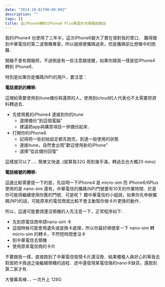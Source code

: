 ```yaml
---
date: "2014-10-01T00:00:00Z"
description: ""
tags: []
title: 由iPhone4轉到iPhone6 Plus無圖片的開箱經驗談
---
```


我的iPhone4 也使用了三年半，這次iPhone6變大了實在很對我的胃口．
難得搶到中華電信的第二波領機專案，所以就順便攜碼過來，但是攜碼卻比想像中的困難．

開箱不會有開箱照，不過倒是有一些注意跟提醒，如果你跟我一樣是從iPhone4 轉到 iPhone6．

特別是如果你是攜碼(NP)的用戶，要注意：




**電話資訊的轉移:**

這裡給需要使用到itune備份與還原的人，使用到icloud的人代表也不太需要把資料轉過去．

- 先使用舊的iPhone4 連接到你的itune
    - 選擇備份"到這個電腦"
    - 建議把app與購買項目一併備份起來．
- 打開你的iPhone6
    - 記得把一些初始設定都先跑完，到達一般使用的狀態
    - 連接itune，自然會出現"歡迎使用新的iPhone"
    - 選擇"從此備份回復"
    
這樣就可以了.....  簡單又快速..(就算我32G 用到幾乎滿，轉過去也大概20 mins)



**電話帳號的轉移:**

這邊比較需要提一下的是，先註明一下iPhone4 是 micro-sim 而 iPhone6/6Plus 使用的是 nano-sim
還有，中華電信的攜碼(NP)門號要有10天的作業時間．於是你可能得繼續使用你舊的門號．可是呢？ 聽中華電信的小姐說，如果你先申辦攜碼(NP)的話，可能原來的電信商就比較不會主動幫你做卡片更換的動作．

所以，這邊可能要請還沒領機的人先注意一下，正常程序如下:

- 先到原電信商申請nano-sim 卡
- 這個時候可能會用遺失或是換卡處理，所以你最好順便拿一下 nano-sim 轉 micro-sim 的轉卡，不然短時間會沒卡
- 到中華電信去領機
- 使用原來電信商的卡片

不要跟我一樣，直接跑到了中華電信發現卡片還沒換．結果櫃檯人員好心的等我去對面把卡換過之後繼續領機的過程．途中還發現某電信傷的nano卡缺貨，還跑到第二家才有．

大螢幕真棒....    一次升上 128G 
 
        


    
